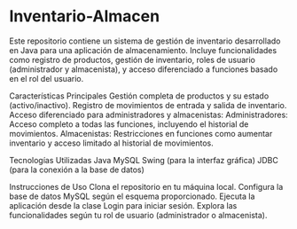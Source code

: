 # Inventario-Almacen
Este repositorio contiene un sistema de gestión de inventario desarrollado en Java para una aplicación de almacenamiento. Incluye funcionalidades como registro de productos, gestión de inventario, roles de usuario (administrador y almacenista), y acceso diferenciado a funciones basado en el rol del usuario.

Características Principales
Gestión completa de productos y su estado (activo/inactivo).
Registro de movimientos de entrada y salida de inventario.
Acceso diferenciado para administradores y almacenistas:
Administradores: Acceso completo a todas las funciones, incluyendo el historial de movimientos.
Almacenistas: Restricciones en funciones como aumentar inventario y acceso limitado al historial de movimientos.

Tecnologías Utilizadas
Java
MySQL
Swing (para la interfaz gráfica)
JDBC (para la conexión a la base de datos)

Instrucciones de Uso
Clona el repositorio en tu máquina local.
Configura la base de datos MySQL según el esquema proporcionado.
Ejecuta la aplicación desde la clase Login para iniciar sesión.
Explora las funcionalidades según tu rol de usuario (administrador o almacenista).
